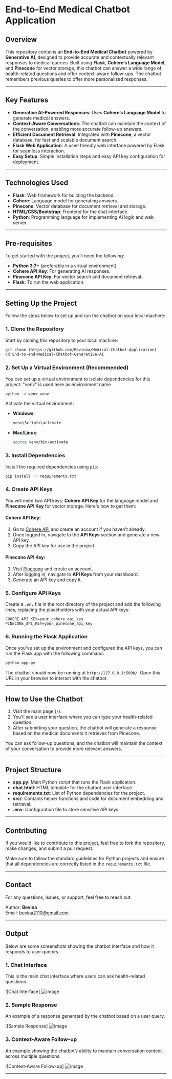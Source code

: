# **End-to-End Medical Chatbot Application**

## **Overview**

This repository contains an **End-to-End Medical Chatbot** powered by **Generative AI**, designed to provide accurate and contextually relevant responses to medical queries. Built using **Flask**, **Cohere’s Language Model**, and **Pinecone** for vector storage, this chatbot can answer a wide range of health-related questions and offer context-aware follow-ups. The chatbot remembers previous queries to offer more personalized responses.

---

## **Key Features**

- **Generative AI-Powered Responses**: Uses **Cohere’s Language Model** to generate medical answers.
- **Context-Aware Conversations**: The chatbot can maintain the context of the conversation, enabling more accurate follow-up answers.
- **Efficient Document Retrieval**: Integrated with **Pinecone**, a vector database, for fast and scalable document search.
- **Flask Web Application**: A user-friendly web interface powered by Flask for seamless interaction.
- **Easy Setup**: Simple installation steps and easy API key configuration for deployment.

---

## **Technologies Used**

- **Flask**: Web framework for building the backend.
- **Cohere**: Language model for generating answers.
- **Pinecone**: Vector database for document retrieval and storage.
- **HTML/CSS/Bootstrap**: Frontend for the chat interface.
- **Python**: Programming language for implementing AI logic and web server.

---

## **Pre-requisites**

To get started with the project, you’ll need the following:

- **Python 3.7+** (preferably in a virtual environment)
- **Cohere API Key**: For generating AI responses.
- **Pinecone API Key**: For vector search and document retrieval.
- **Flask**: To run the web application.

---

## **Setting Up the Project**

Follow the steps below to set up and run the chatbot on your local machine:

### 1. Clone the Repository

Start by cloning this repository to your local machine:

```bash
git clone (https://github.com/Bevinaa/Medical-Chatbot-Application)
cd End-to-end-Medical-Chatbot-Generative-AI
```

### 2. Set Up a Virtual Environment (Recommended)

You can set up a virtual environment to isolate dependencies for this project:
"venv" is used here as environment name

```bash
python -m venv venv
```

Activate the virtual environment:

- **Windows**:
  ```bash
  venv\Scripts\activate
  ```
- **Mac/Linux**:
  ```bash
  source venv/bin/activate
  ```

### 3. Install Dependencies

Install the required dependencies using `pip`:

```bash
pip install -r requirements.txt
```

### 4. Create API Keys

You will need two API keys: **Cohere API Key** for the language model and **Pinecone API Key** for vector storage. Here's how to get them:

#### Cohere API Key:
1. Go to [Cohere API](https://cohere.ai/) and create an account if you haven’t already.
2. Once logged in, navigate to the **API Keys** section and generate a new API key.
3. Copy the API key for use in the project.

#### Pinecone API Key:
1. Visit [Pinecone](https://www.pinecone.io/) and create an account.
2. After logging in, navigate to **API Keys** from your dashboard.
3. Generate an API key and copy it.

### 5. Configure API Keys

Create a `.env` file in the root directory of the project and add the following lines, replacing the placeholders with your actual API keys:

```env
COHERE_API_KEY=your_cohere_api_key
PINECONE_API_KEY=your_pinecone_api_key
```

### 6. Running the Flask Application

Once you've set up the environment and configured the API keys, you can run the Flask app with the following command:

```bash
python app.py
```

The chatbot should now be running at `http://127.0.0.1:5000/`. Open this URL in your browser to interact with the chatbot.

---

## **How to Use the Chatbot**

1. Visit the main page (`/`).
2. You’ll see a user interface where you can type your health-related question.
3. After submitting your question, the chatbot will generate a response based on the medical documents it retrieves from Pinecone.

You can ask follow-up questions, and the chatbot will maintain the context of your conversation to provide more relevant answers.

---

## **Project Structure**

- **app.py**: Main Python script that runs the Flask application.
- **chat.html**: HTML template for the chatbot user interface.
- **requirements.txt**: List of Python dependencies for the project.
- **src/**: Contains helper functions and code for document embedding and retrieval.
- **.env**: Configuration file to store sensitive API keys.
  
---

## **Contributing**

If you would like to contribute to this project, feel free to fork the repository, make changes, and submit a pull request. 

Make sure to follow the standard guidelines for Python projects and ensure that all dependencies are correctly listed in the `requirements.txt` file.

---

## **Contact**

For any questions, issues, or support, feel free to reach out:

Author: **Bevina**  
Email: [bevina2110@gmail.com](mailto:bevina2110@gmail.com)

---

## **Output**

Below are some screenshots showing the chatbot interface and how it responds to user queries.

### 1. Chat Interface

This is the main chat interface where users can ask health-related questions.

![Chat Interface] ![image](https://github.com/user-attachments/assets/13f62819-9227-447e-be54-632d5f5d13b5)


### 2. Sample Response

An example of a response generated by the chatbot based on a user query.

![Sample Response] ![image](https://github.com/user-attachments/assets/83cdf79c-527a-41f9-9fdc-c72b4252ced7)


### 3. Context-Aware Follow-up

An example showing the chatbot’s ability to maintain conversation context across multiple questions.

![Context-Aware Follow-up] ![image](https://github.com/user-attachments/assets/c0e8f040-278f-482b-88b0-6e2c353a13e1)

---
